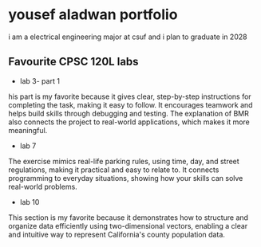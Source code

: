 
# yousef aladwan portfolio

i am a electrical engineering major at csuf and i plan to graduate in 2028

## Favourite CPSC 120L labs

* lab 3- part 1

his part is my favorite because it gives clear, step-by-step instructions for completing the task, making it easy to follow. It encourages teamwork and helps build skills through debugging and testing. The explanation of BMR also connects the project to real-world applications, which makes it more meaningful.

* lab 7

The exercise mimics real-life parking rules, using time, day, and street regulations, making it practical and easy to relate to. It connects programming to everyday situations, showing how your skills can solve real-world problems.

* lab 10

This section is my favorite because it demonstrates how to structure and organize data efficiently using two-dimensional vectors, enabling a clear and intuitive way to represent California's county population data.